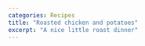 ```yaml
---
categories: Recipes
title: "Roasted chicken and potatoes"
excerpt: "A nice little roast dinner"
---
```

